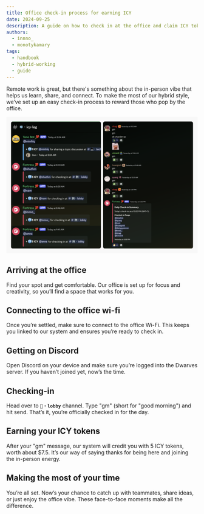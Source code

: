 ```yaml
---
title: Office check-in process for earning ICY
date: 2024-09-25
description: A guide on how to check in at the office and claim ICY token rewards.
authors:
  - innno_
  - monotykamary
tags:
  - handbook
  - hybrid-working
  - guide
---
```


Remote work is great, but there's something about the in-person vibe that helps us learn, share, and connect. To make the most of our hybrid style, we’ve set up an easy check-in process to reward those who pop by the office.

![Check-in at office to earn ICY tokens](assets/check-in-earn-icy.png)

## Arriving at the office

Find your spot and get comfortable. Our office is set up for focus and creativity, so you’ll find a space that works for you.

## Connecting to the office wi-fi

Once you’re settled, make sure to connect to the office Wi-Fi. This keeps you linked to our system and ensures you’re ready to check in.

## Getting on Discord

Open Discord on your device and make sure you’re logged into the Dwarves server. If you haven’t joined yet, now’s the time.

## Checking-in

Head over to **`🏢・lobby`** channel. Type "gm" (short for "good morning") and hit send. That’s it, you’re officially checked in for the day.

## Earning your ICY tokens

After your "gm" message, our system will credit you with 5 ICY tokens, worth about $7.5. It’s our way of saying thanks for being here and joining the in-person energy.

## Making the most of your time

You’re all set. Now’s your chance to catch up with teammates, share ideas, or just enjoy the office vibe. These face-to-face moments make all the difference.
